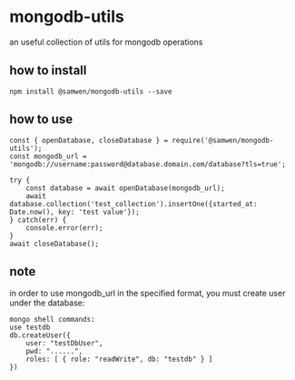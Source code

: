# mongodb-utils

an useful collection of utils for mongodb operations

## how to install

    npm install @samwen/mongodb-utils --save

## how to use

    const { openDatabase, closeDatabase } = require('@samwen/mongodb-utils');
    const mongodb_url = 'mongodb://username:password@database.domain.com/database?tls=true';
    
    try {
        const database = await openDatabase(mongodb_url);
        await database.collection('test_collection').insertOne({started_at: Date.now(), key: 'test value'});
    } catch(err) {
        console.error(err);
    }
    await closeDatabase();

## note

in order to use mongodb_url in the specified format, you must create user under the database:

    mongo shell commands:
    use testdb
    db.createUser({
        user: "testDbUser",
        pwd: "......",
        roles: [ { role: "readWrite", db: "testdb" } ]
    })
